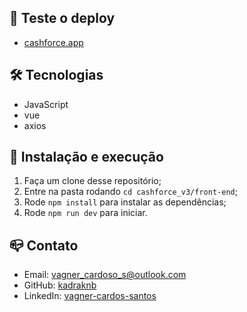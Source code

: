 ## 🚀 Teste o deploy 

- [cashforce.app](https://cashforce-production.up.railway.app/)

## 🛠 Tecnologias

- JavaScript
- vue
- axios

## 🚀 Instalação e execução

1. Faça um clone desse repositório;
2. Entre na pasta rodando `cd cashforce_v3/front-end`;
3. Rode `npm install` para instalar as dependências;
4. Rode `npm run dev` para iniciar.

## 📪 Contato

- Email: [vagner_cardoso_s@outlook.com](vagner_cardoso_s@outlook.com)
- GitHub: [kadraknb](https://github.com/kadraknb)
- LinkedIn: [vagner-cardos-santos](https://www.linkedin.com/in/vagner-cardos-santos/)
